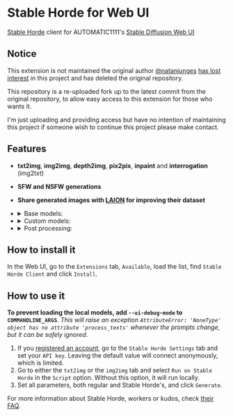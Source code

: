 # Stable Horde for Web UI
[Stable Horde](https://stablehorde.net) client for AUTOMATIC1111's [Stable Diffusion Web UI](https://github.com/AUTOMATIC1111/stable-diffusion-webui)

## Notice
This extension is not maintained the original author [@natanjunges](https://github.com/natanjunges) [has lost interest](https://github.com/AUTOMATIC1111/stable-diffusion-webui-extensions/pull/380#issuecomment-2433496833) in this project and has deleted the original repository.

This repository is a re-uploaded fork up to the latest commit from the original repository, to allow easy access to this extension for those who wants it.

I'm just uploading and providing access but have no intention of maintaining this project if someone wish to continue this project please make contact.

## Features

- **txt2img**, **img2img**, **depth2img**, **pix2pix**, **inpaint** and **interrogation** (img2txt)
- **SFW and NSFW generations**
- **Share generated images with [LAION](https://laion.ai) for improving their dataset**
- <details><summary>Base models:</summary>

    - **stable_diffusion_1.4** (v1.4)
    - **stable_diffusion** (v1.5)
    - **stable_diffusion_inpainting** (v1.5): Generalist model specialized for modifying areas of existing images
    - **stable_diffusion_2.0** (v2.0)
    - **Stable Diffusion 2 Depth** (v2): Generalist model specialized for creating depth maps of existing images, for img2img creations
    - **stable_diffusion_2.1** (v2.1)
    </details>
- <details><summary>Custom models:</summary>

    <!-- [[[cog
    import cog
    import requests

    models = requests.get("https://raw.githubusercontent.com/Sygil-Dev/nataili-model-reference/main/db.json")
    models = models.json()
    models_out = []

    for model in models:
        if "config" in models[model] and "download" in models[model]["config"]:
            for file in models[model]["config"]["download"]:
                if "file_path" in file and file["file_path"] == "models/custom":
                    models_out.append("- **{}** (v{}): {}".format(model, models[model]["version"], models[model]["description"]))
                    break

    models_out.sort()
    cog.out("\n".join(models_out))
    ]]] -->
    - **3DKX** (v1.1): SFW model with limited nsfw capabilities (suggestive nsfw) that is highly versatile for 3D renders.
    - **ACertainThing** (v1.0): An improved version of Anything v3 made with ACertainThing, focusing on scenes rather than characters
    - **AIO Pixel Art** (v1): Stable Diffusion fine tuned on pixel art sprites and scenes
    - **Analog Diffusion** (v1.0): A dreambooth model trained on a diverse set of analog photographs
    - **Anygen** (v3.7): A best of both worlds - merging the anime of Anything v3 with Protogens photorealism - VAE is included
    - **Anything Diffusion** (v4.5): Highly detailed Anime styled generations
    - **App Icon Diffusion** (v1): Dreambooth model fine tuned on mobile app icons
    - **Arcane Diffusion** (v3): Based on the Arcane TV show
    - **Archer Diffusion** (v1): Based on the Archer's TV show animation style
    - **Asim Simpsons** (v1.0): The Simpsons dreambooth model
    - **Balloon Art** (v1.0): This is the fine-tuned Stable Diffusion model trained on Twisted Balloon images
    - **Borderlands** (v1): Based on Borderlands video game style, trained on characters and scenes
    - **BubblyDubbly** (v1): Dreamy sketched/painted portraits
    - **CharHelper** (v4): This model was trained on a digital painting style mainly with characters and portraits. The main objective is to train a model to be a tool to help with character design ideas
    - **ChromaV5** (v1.6): generates metalic/chrome looking images
    - **Classic Animation Diffusion** (v1): Popular animation studio classic style generations.
    - **Clazy** (v1): Generates clay-like figures
    - **Comic-Diffusion** (v2): Western Comic book style
    - **Concept Sheet** (valpha): This model is just the first dreambooth iteration for concept-sheet/old-books style. Based on SD 2.1
    - **Counterfeit** (v2.0): Counterfeit is anime style Stable Diffusion model
    - **Cyberpunk Anime Diffusion** (v1): Cyberpunk anime characters
    - **DGSpitzer Art Diffusion** (v1): Dreambooth model based on Vintedois, trained on a dataset of DGSpitzer art. Styles included are outline, sketch, anime, painting and landscape
    - **Dan Mumford Style** (v2): Model trained with a dataset of DanMumford Style images, courtesy of Flonix
    - **Dark Victorian Diffusion** (v2.0): finetuned on dark, moody, victorian imagery
    - **Darkest Diffusion** (v1.0): A free and open source Stable Diffusion model created by AI-Characters, trained on the artstyle of the game 'Darkest Dungeon'
    - **Deliberate** (v1.1): This model provides you the ability to create anything you want. The more power of prompt knowledges you have, the better results you'll get. It basically means that you'll never get a perfect result with just a few words. You have to fill out your prompt line extremely detailed
    - **DnD Item** (v1.0): This is a model (dnditem) for creating magic items, for the game Dungeons and Dragons! It was trained to be very similar to the official results that are available here: https://www.dndbeyond.com/magic-items
    - **Double Exposure Diffusion** (v2.0): The Double Exposure Diffusion model, trained specifically on images of people and a few animals
    - **DreamLikeSamKuvshinov** (v1): A mixture of Dreamlike Diffusion 1.0, SamDoesArt V3 and Kuvshinov style models.  Created mostly for exploring different character concepts with a focus on drawings, but the mix happened to be pretty good at realistic-ish images, all thanks to wonderful models that it uses.
    - **Dreamlike Diffusion** (v1.0): Dreamlike Diffusion 1.0 is SD 1.5 fine tuned on high quality art, made by dreamlike.art
    - **Dreamlike Photoreal** (v2.0): Dreamlike Photoreal 1.0 is a photorealistic Stable Diffusion 1.5 model fine tuned on high quality photos, made by dreamlike.art.
    - **Dreamshaper** (v3.3): Merged model mix of Midnight mixer, roboEtics, f222, elldrethSLucidMix, Seek.ART Mega, rpg, hassanBlend, modelshoot and roboDiffusion
    - **DucHaiten** (v1.1): DucHaiten's character generation model
    - **Dungeons and Diffusion** (v3): Generates D&D styled characters, trained on art commissions
    - **Eimis Anime Diffusion** (v1): This model is trained with high quality and detailed anime images
    - **Elden Ring Diffusion** (v2): Based on the Elden Ring video game style
    - **Elldreth's Lucid Mix** (v1.0): It's an all-around easy-to-prompt general purpose semi-realistic to realistic model that cranks out some really nice images. No trigger words required
    - **Epic Diffusion** (v1.1): Epic Diffusion is a general purpose model based on Stable Diffusion 1.x intended to replace the official SD releases as your default model. It is focused on providing high quality output in a wide range of different styles, with support for NFSW content.
    - **Eternos** (v1.0): A surrealist / Minimalist model
    - **Fantasy Card Diffusion** (v1): fantasy trading card style art, trained on all currently available Magic: the Gathering card art
    - **Funko Diffusion** (v1.0): Stable Diffusion fine tuned on Funko Pop, by PromptHero.
    - **Furry Epoch** (v4): Furry styled generations.
    - **Future Diffusion** (v1.0): This creates high quality 3D images with a futuristic Sci-Fi theme
    - **GTA5 Artwork Diffusion** (v1.0): This model was trained on the loading screens, gta storymode, and gta online DLCs artworks. Which includes characters, background, chop, and some objects. The model can do people and portrait pretty easily, as well as cars, and houses. For some reasons, the model stills automatically include in some game footage, so landscapes tend to look a bit more game-like.
    - **GTM Ultimate Blend** (v3): GalaxyTimeMachine's GTM Ultimate Blend - a generalist model good at portraits, scenery with a fantasy vibe
    - **Ghibli Diffusion** (v1): fine-tuned Stable Diffusion model trained on images from Studio Ghibli feature films
    - **Guohua Diffusion** (v1): fine-tuned Stable Diffusion model trained on traditional Chinese paintings
    - **HASDX** (v1.0): He merged a few checkpoints and got something buttery and amazing. Does great with things other then people too. It can do anything really. It doesn't need crazy prompts either. Keep it simple. No need for all the artist names and trending on whatever.
    - **Hassanblend** (v1.5): This model was for creating people
    - **Healy's Anime Blend** (v1.0): This is a blend of some anime models mixed with 'realistic' stuff
    - **Hentai Diffusion** (v19): Anime focused model with better hands, obscure poses/camera angles and consistent style
    - **Inkpunk Diffusion** (v2): inspired by Gorillaz art, FLCL and Yoji Shinkawa. Trained on images generated from Midjourney
    - **JWST Deep Space Diffusion** (v1): Stable Diffusion fine tuned on JWST imagery
    - **Knollingcase** (v1): generates a glass display case with objects inside, inspired by Sean Preston. Trained on Midjourney images
    - **Lawlas's yiff mix** (v1): Based on yiffy-e18 and Anything, produces sfw/nsfw furry anthro artworks of different styles with consistant quality, while maintaining details on stuff like clothes, background, etc. with simpler prompts.
    - **Marvel Diffusion** (v2): This model was trained on images from the animated Marvel Disney+ show What If, which includes characters, background, and some objects
    - **Mega Merge Diffusion** (v1): SD 1.5 merged with 17 other models
    - **Microscopic** (v1.0): This is the fine-tuned Stable Diffusion model trained on microscopic images
    - **Microworlds** (v1): Isometric microworlds
    - **Midjourney Diffusion** (v1): Stable Diffusion fine tuned on Midjourney v4 images
    - **Midjourney PaintArt** (v1): Midjourney v4 painting style
    - **Min Illust Background** (v1.0): This fine-tuned Stable Diffusion v1.5 model was trained on a selection of artistic works by Sin Jong Hun
    - **ModernArt Diffusion** (v1.0): You can use this model to generate modernart style images
    - **Moedel** (v2): Moe.del produces cute female characters. It is also a mix of Stable Diffusion 1.4/1.5 in different proportions so you can challenge it to generate for you pretty much anything using regular SD prompts (like cute dogs, cats etc.)
    - **MoistMix** (v1.0): A do (almost) anything model
    - **Nitro Diffusion** (v1): Multi-Style model trained on Arcane, Archer and Mo-Di
    - **Openniji** (v1.0): The Stable Diffusion model trained on Nijijourney images
    - **PFG** (v1.11): NSFW Model for realistic and Hentai images
    - **PPP** (v1.0): PPP is a realistic model merge, tested and tweaked for human females. Mostly based on NSFW models
    - **Papercut Diffusion** (v1): Stable Diffusion fine tuned on Paper cut images
    - **Papercutcraft** (v1): Paper Cut Craft is a fine tuned Stable Diffusion model trained on Midjourney images
    - **Pastel Mix** (v1): The model is trained with beautiful, artist-agnostic watercolor images using the midjourney method
    - **Poison** (v1): Anything Diffusion fine-tuned to produce high-quality realistic anime styled images
    - **Pokemon3D** (v1): This model was trained on Gen 1-8 Pokemon low poly renders
    - **PortraitPlus** (v1.0): This is a dreambooth model trained on a diverse set of close to medium range portraits of people.
    - **ProtoGen** (v5.3): One Step Closer to Reality
    - **Protogen Infinity** (v8.6): Protogens photorealism mixed with more science fiction, comic, and synthwave to make ultimate awesomeness
    - **RPG** (v2): portraits of charecters in the style of the game Baldur's Gate
    - **Ranma Diffusion** (v1): imitates the style of late '80s early 90's anime, Anything v3 base
    - **Realistic Vision** (v1.2): Model for creating photorealistic humans
    - **Redshift Diffusion** (v1): Dreambooth model trained on high resolution 3D artworks
    - **Robo-Diffusion** (v1): Robot oriented drawing style
    - **Samdoesarts Ultmerge** (v1): Portraits in the style of Sam Yang, merged with chewtoy and orange code's models
    - **Sci-Fi Diffusion** (v1.0): A Sci-Fi themed model trained on SD 1.5 with a 26K+ image dataset
    - **Seek.art MEGA** (v1.0): Seek.art MEGA is a general use 'anything' model that significantly improves on 1.5 across dozens of styles. Created by Coreco at seek.art
    - **Smoke Diffusion** (v1.0): This is the fine-tuned Stable Diffusion model trained on images of smoke
    - **Sonic Diffusion** (v2): SonicDiffusionV2.ckpt was trained on AnythingV3 for 200 epochs of 203 hand captioned Sonic images from various artists
    - **Spider-Verse Diffusion** (v1): Based on the Into the Spider-Verse movie's animation style
    - **Squishmallow Diffusion** (v1): Squishmallows
    - **Supermarionation** (v2.0): This is a fine-tuned Stable Diffusion model (based on v1.5) trained on screenshots from Gerry Anderson Supermarionation stop motion animation movie, basically from Thunderbirds tv series
    - **Sygil-Dev Diffusion** (v0.2): This model is a Stable Diffusion v1.5 fine-tune trained on the Imaginary Network Expanded Dataset. It is an advanced version of Stable Diffusion and can generate nearly all kinds of images, no matter humans, reflections, cities, architecture, fantasy, digital arts, landscapes, or nature views.
    - **Synthwave** (v1): Stable Diffusion model to create images in Synthwave/outrun style
    - **T-Shirt Diffusion** (v1): Generates t-shirt logos, base model is vintedois-diffusion with additional training on t-shirt logos size 640x640px
    - **Trinart Characters** (v2.0): Derrida (formerly TrinArt Characters v2) is a stable diffusion v1-based model that was further improved on the previous characters v1 model. While this is still a versatility and compositional variation anime/manga model like other TrinArt models, when compared to the v1 model, Derrida was focused on more anatomical stability and slightly less on variation due to further multi-epoch training and finetuning.
    - **Tron Legacy Diffusion** (v1): Tron Legacy movie style
    - **Ultraskin** (v0.9): This model will add a LOT of skin detail compared to SD 2.1. Sometimes this makes images look more realistic, sometimes less realistic!
    - **Valorant Diffusion** (v1.0): This model was trained on the Valorant agents splash arts, and some extra arts on the official website
    - **Van Gogh Diffusion** (v1): Stable Diffusion model trained on screenshots from the film Loving Vincent, best results with k_euler sampler
    - **Vintedois Diffusion** (v0.1): Vintedois (22h) Diffusion model trained by Predogl and piEsposito with open weights, configs and prompts (as it should be).  This model was trained on a large amount of high quality images with simple prompts to generate beautiful images without a lot of prompt engineering.
    - **Vivid Watercolors** (v1): The model is trained with beautiful, artist-agnostic watercolor images using the midjourney method
    - **Voxel Art Diffusion** (v1): Stable Diffusion fine-tuned on voxel art style
    - **Wavyfusion** (v1): dreambooth model trained on a very diverse dataset ranging from photographs to paintings
    - **Xynthii-Diffusion** (v1): Xynthii-Diffusion (cyclops monster girls)
    - **Yiffy** (v18): Furry styled generations.
    - **Zack3D** (v1): Kink/NSFW oriented furry styled generations.
    - **Zeipher Female Model** (v222): For creating images of nude solo women. Also known as f222
    - **Zelda BOTW** (v1): based off work of great artworks from Legend of Zelda: Breath of The Wild
    - **colorbook** (v1): Minimalist coloring book style images
    - **kurzgesagt** (v1): A DreamBooth finetune of Stable Diffusion v1.5 model trained on a bunch of stills from Kurzgesagt videos
    - **mo-di-diffusion** (v1): Popular animation studio modern style generations.
    - **pix2pix** (v1): Model specifically trained for pix2pix use
    - **trinart** (v1): Manga styled generations.
    - **vectorartz** (v1): Generate beautiful vector illustration
    - **waifu_diffusion** (v1.3): Anime styled generations.
    <!-- [[[end]]] -->
    </details>
- <details><summary>Post processing:</summary>

    - **CodeFormers** (v0.1.0): Face restoration
    - **GFPGAN** (v1.4): Face restoration
    - **RealESRGAN_x4plus** (v0.1.0): Upscaling
    </details>

## How to install it

In the Web UI, go to the `Extensions` tab, `Available`, load the list, find `Stable Horde Client` and click `Install`.

## How to use it

**To prevent loading the local models, add `--ui-debug-mode` to `COMMANDLINE_ARGS`**. *This will raise an exception `AttributeError: 'NoneType' object has no attribute 'process_texts'` whenever the prompts change, but it can be safely ignored*.

1. If you [registered an account](https://stablehorde.net/register), go to the `Stable Horde Settings` tab and set your `API key`. Leaving the default value will connect anonymously, which is limited.
2. Go to either the `txt2img` or the `img2img` tab and select `Run on Stable Horde` in the `Script` option. Without this option, it will run locally.
3. Set all parameters, both regular and Stable Horde's, and click `Generate`.

For more information about Stable Horde, workers or kudos, check [their FAQ](https://github.com/db0/AI-Horde/blob/main/FAQ.md).
